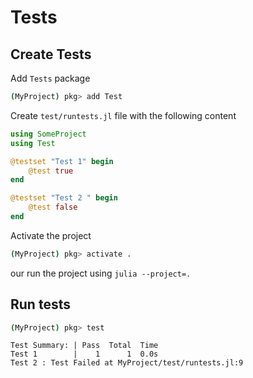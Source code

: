 # Tests

## Create Tests

Add `Tests` package

```sh
(MyProject) pkg> add Test
```

Create `test/runtests.jl` file with the following content

```julia
using SomeProject
using Test

@testset "Test 1" begin
    @test true
end

@testset "Test 2 " begin
    @test false
end
```

Activate the project

```sh
(MyProject) pkg> activate .
```
our run the project using `julia --project=.`

## Run tests

```sh
(MyProject) pkg> test
```

```output
Test Summary: | Pass  Total  Time
Test 1        |    1      1  0.0s
Test 2 : Test Failed at MyProject/test/runtests.jl:9
```
